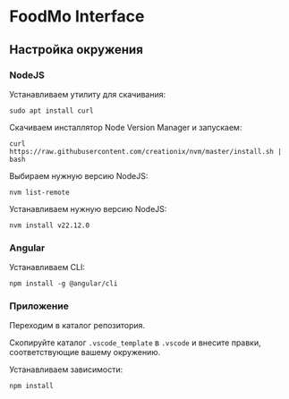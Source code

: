 # FoodMo Interface

## Настройка окружения

### NodeJS

Устанавливаем утилиту для скачивания:

    sudo apt install curl

Скачиваем инсталлятор Node Version Manager и запускаем:

    curl https://raw.githubusercontent.com/creationix/nvm/master/install.sh | bash

Выбираем нужную версию NodeJS:

    nvm list-remote

Устанавливаем нужную версию NodeJS:

    nvm install v22.12.0

### Angular

Устанавливаем СLI:

    npm install -g @angular/cli

### Приложение

Переходим в каталог репозитория.

Скопируйте каталог `.vscode_template` в `.vscode` и внесите правки,
соответствующие вашему окружению.

Устанавливаем зависимости:

    npm install